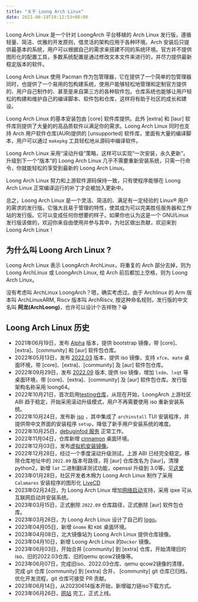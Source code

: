 ```yaml
---
title: "关于 Loong Arch Linux"
date: 2021-06-19T19:12:53+08:00
---
```


Loong Arch Linux 是一个针对 LoongArch 平台移植的 Arch Linux 发行版，遵循轻量、简洁、优雅的开发原则，借灵活的架构应用于各种环境。Arch 安装后只提供最基本的系统，用户可以根据自己的需求来搭建不同的系统环境。官方并不提供图形化的配置工具，多数系统配置是通过修改文本文件来进行的，并尽力提供最新稳定版本的软件。

Loong Arch Linux 使用 Pacman 作为包管理器，它在提供了一个简单的包管理器同时，也提供了一个易用的包构建系统，使用户能够轻松地管理和定制官方提供的、用户自己制作的、甚至是来自第三方的各种软件包。仓库系统也能够让用户轻松的构建和维护自己的编译脚本、软件包和仓库，这样将有助于社区的成长和建设。

Loong Arch Linux 的基本安装包由 [core] 软件库提供。此外 [extra] 和 [laur] 软件库则提供了大量的的高品质软件以满足你的需求。Loong Arch Linux 同时也支持 Arch 用户软件仓库(AUR)提供的 [unsupported] 软件库，里面有大量的编译脚本，用户可以通过 `makepkg` 工具轻松地从源码中编译软件。

Loong Arch Linux 采用“滚动升级”策略，这样可以实现“一次安装，永久更新”。升级到下一个“版本”的 Loong Arch Linux 几乎不需要重新安装系统，只需一行命令，你就能轻松的享受到最新的 Loong Arch Linux。

Loong Arch Linux 努力和上游软件源码保持一致，只有使程序能够在 Loong Arch Linux 正常编译运行的补丁才会被加入更新中。

总之，Loong Arch Linux 是一个灵活、简洁的、满足有一定经验的 Linux® 用户的需求的发行版。它强大且易于管理的特性，使其成为可以完美胜任服务器和工作站的发行版。它可以变成任何你想要的样子。如果你也认为这是一个 GNU/Linux 发行版该做的，欢迎你来自由使用并参与其中，为社区做出贡献，欢迎来到 Loong Arch Linux！

## 为什么叫 Loong Arch Linux ?

Loong Arch Linux 表示 LoongArch ArchLinux，将重复的 Arch 部分去掉，则为 Loong ArchLinux 或 LoongArch Linux, 给 Arch 前后都加上空格，则为 Loong Arch Linux。

没有考虑叫 ArchLinux LoongArch？嗯，确实考虑过。由于 Archlinux 的 Arm 版本叫 ArchLinuxARM, Riscv 版本叫 ArchRiscv, 按这种命名规则，发行版的中文名叫 **阿龙(ArchLoong)**，也许可以设计个吉祥物？😁

## Loong Arch Linux 历史

- 2021年06月19日，发布 [Alpha](http://archlinux.oukan.online/alpha/index.html) 版本，提供 bootstrap 镜像，带 [core]、[extra]、[community] 和 [aur] 软件包仓库。
- 2022年05月13日，发布 [2022.03](https://bbs.loongarch.org/d/67-loongarchlinux-202203) 版本，提供 iso 镜像，支持 `xfce`、`mate` 桌面环境，带 [core]、[extra]、[community] 及 [aur] 软件包仓库。
- 2022年09月29日，发布 [2022.09](https://bbs.loongarch.org/d/126-archlinux-loong64-202209) 版本, 提供 iso 镜像，增加 `lxde`、`lxqt` 等桌面环境，带 [core]、[extra]、[community] 及 [aur] 软件包仓库。发行版架构名称采用 loong64。
- 2022年10月21日，首次启用[testing仓库](https://bbs.loongarch.org/d/126-archlinux-loong64-202209/40)，从现在开始，LoongArch 上游社区 ABI 趋于稳定，开始采用滚动升级模式，用户不再需要使用 iso 重新安装系统。
- 2022年10月24日，发布新 [iso](https://bbs.loongarch.org/d/126-archlinux-loong64-202209/66) ，其中集成了 `archinstall` TUI 安装程序，并提供带中文界面的安装程序 `setup`，降低了新手用户安装系统的难度。
- 2022年10月25日，[debuginfod 服务](https://bbs.loongarch.org/d/126-archlinux-loong64-202209/76) 正常工作。
- 2022年11月04日，仓库新增 [cinnamon](https://bbs.loongarch.org/d/126-archlinux-loong64-202209/90) 桌面环境。
- 2022年12月03日，发布[虚拟机安装镜像](https://bbs.loongarch.org/d/126-archlinux-loong64-202209/120)。
- 2022年12月28日，经过一个季度滚动升级测试，上游 ABI 已经完全稳定。移除仓库地址中的 `2022.09` 版本号路径，将 [aur] 仓库改名为 [laur]，清理 python2，新增 `lat` 二进制翻译测试功能，openssl 升级到 3.0等。见[这里](https://bbs.loongarch.org/d/126-archlinux-loong64-202209/128)
- 2023年01月28日，社区开发者木棉为 Loong Arch Linux 制作了采用 `Calamares` 安装程序的图形化 [LiveCD](https://bbs.loongarch.org/d/176-calamareslivecdarchlinux)
- 2023年02月24日，为 Loong Arch Linux 增加[网络启动](https://bbs.loongarch.org/d/179-archlinux)支持，采用 ipxe 可从互联网启动并安装系统。
- 2023年03月15日，正式删除 `2022.09` 仓库路径，正式删除 [aur] 软件包仓库。
- 2023年03月26日，为 Loong Arch Linux 设计了自己的 [logo](https://avatars.githubusercontent.com/u/84459977)。
- 2023年04月05日，新增 `Gnome` 和 `KDE` 桌面环境。
- 2023年04月08日，北大镜像站为 Loong Arch Linux 提供仓库镜像。
- 2023年04月10日，新增 Loong Arch Linux 的`Docker` 镜像。
- 2023年06月03日，开始合并 [community] 到 [extra] 仓库，开始清理旧的iso、旧的2022.03仓库、旧的qemu qcow2镜像等。
- 2023年06月07日，完成旧iso、2022.03仓库、qemu qcow2镜像的清理，完成 git 仓库 [community] 到 [extra] 合并， [community] git 仓库已归档，优化开发流程，git 仓库可接受 PR 贡献。
- 2023年06月14日，从20230614版本开始，新增磁力链iso下载方式。
- 2023年06月26日，[网站](https://loongarchlinux.org) 完工，正式上线。
